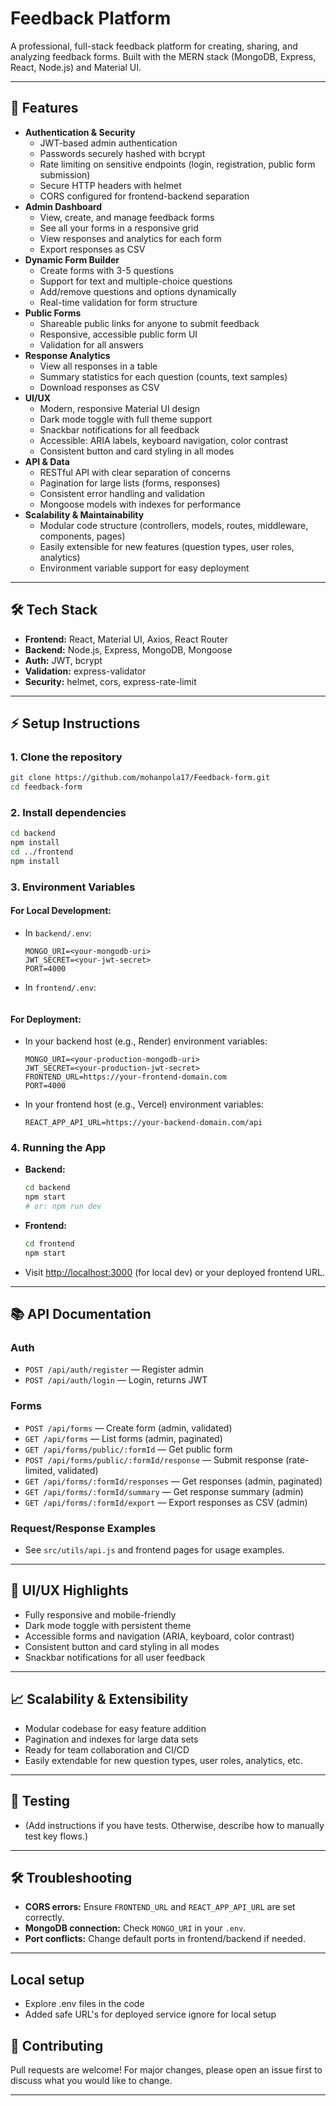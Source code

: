 # Feedback Platform

A professional, full-stack feedback platform for creating, sharing, and analyzing feedback forms. Built with the MERN stack (MongoDB, Express, React, Node.js) and Material UI.

---

## 🚀 Features

- **Authentication & Security**
  - JWT-based admin authentication
  - Passwords securely hashed with bcrypt
  - Rate limiting on sensitive endpoints (login, registration, public form submission)
  - Secure HTTP headers with helmet
  - CORS configured for frontend-backend separation
- **Admin Dashboard**
  - View, create, and manage feedback forms
  - See all your forms in a responsive grid
  - View responses and analytics for each form
  - Export responses as CSV
- **Dynamic Form Builder**
  - Create forms with 3-5 questions
  - Support for text and multiple-choice questions
  - Add/remove questions and options dynamically
  - Real-time validation for form structure
- **Public Forms**
  - Shareable public links for anyone to submit feedback
  - Responsive, accessible public form UI
  - Validation for all answers
- **Response Analytics**
  - View all responses in a table
  - Summary statistics for each question (counts, text samples)
  - Download responses as CSV
- **UI/UX**
  - Modern, responsive Material UI design
  - Dark mode toggle with full theme support
  - Snackbar notifications for all feedback
  - Accessible: ARIA labels, keyboard navigation, color contrast
  - Consistent button and card styling in all modes
- **API & Data**
  - RESTful API with clear separation of concerns
  - Pagination for large lists (forms, responses)
  - Consistent error handling and validation
  - Mongoose models with indexes for performance
- **Scalability & Maintainability**
  - Modular code structure (controllers, models, routes, middleware, components, pages)
  - Easily extensible for new features (question types, user roles, analytics)
  - Environment variable support for easy deployment

---

## 🛠 Tech Stack
- **Frontend:** React, Material UI, Axios, React Router
- **Backend:** Node.js, Express, MongoDB, Mongoose
- **Auth:** JWT, bcrypt
- **Validation:** express-validator
- **Security:** helmet, cors, express-rate-limit

---

## ⚡️ Setup Instructions

### 1. Clone the repository
```sh
git clone https://github.com/mohanpola17/Feedback-form.git
cd feedback-form
```

### 2. Install dependencies
```sh
cd backend
npm install
cd ../frontend
npm install
```

### 3. Environment Variables

#### **For Local Development:**
- In `backend/.env`:
  ```
  MONGO_URI=<your-mongodb-uri>
  JWT_SECRET=<your-jwt-secret>
  PORT=4000
  ```
- In `frontend/.env`:
  ```
  ```

#### **For Deployment:**
- In your backend host (e.g., Render) environment variables:
  ```
  MONGO_URI=<your-production-mongodb-uri>
  JWT_SECRET=<your-production-jwt-secret>
  FRONTEND_URL=https://your-frontend-domain.com
  PORT=4000
  ```
- In your frontend host (e.g., Vercel) environment variables:
  ```
  REACT_APP_API_URL=https://your-backend-domain.com/api
  ```

### 4. Running the App
- **Backend:**
  ```sh
  cd backend
  npm start
  # or: npm run dev
  ```
- **Frontend:**
  ```sh
  cd frontend
  npm start
  ```
- Visit [http://localhost:3000](http://localhost:3000) (for local dev) or your deployed frontend URL.

---

## 📚 API Documentation

### **Auth**
- `POST /api/auth/register` — Register admin
- `POST /api/auth/login` — Login, returns JWT

### **Forms**
- `POST /api/forms` — Create form (admin, validated)
- `GET /api/forms` — List forms (admin, paginated)
- `GET /api/forms/public/:formId` — Get public form
- `POST /api/forms/public/:formId/response` — Submit response (rate-limited, validated)
- `GET /api/forms/:formId/responses` — Get responses (admin, paginated)
- `GET /api/forms/:formId/summary` — Get response summary (admin)
- `GET /api/forms/:formId/export` — Export responses as CSV (admin)

### **Request/Response Examples**
- See `src/utils/api.js` and frontend pages for usage examples.

---

## 🎨 UI/UX Highlights
- Fully responsive and mobile-friendly
- Dark mode toggle with persistent theme
- Accessible forms and navigation (ARIA, keyboard, color contrast)
- Consistent button and card styling in all modes
- Snackbar notifications for all user feedback

---

## 📈 Scalability & Extensibility
- Modular codebase for easy feature addition
- Pagination and indexes for large data sets
- Ready for team collaboration and CI/CD
- Easily extendable for new question types, user roles, analytics, etc.

---

## 🧪 Testing
- (Add instructions if you have tests. Otherwise, describe how to manually test key flows.)

---

## 🛠 Troubleshooting
- **CORS errors:** Ensure `FRONTEND_URL` and `REACT_APP_API_URL` are set correctly.
- **MongoDB connection:** Check `MONGO_URI` in your `.env`.
- **Port conflicts:** Change default ports in frontend/backend if needed.

---

## Local setup
- Explore .env files in the code
- Added safe URL's for deployed service ignore for local setup

## 🤝 Contributing
Pull requests are welcome! For major changes, please open an issue first to discuss what you would like to change.

---

